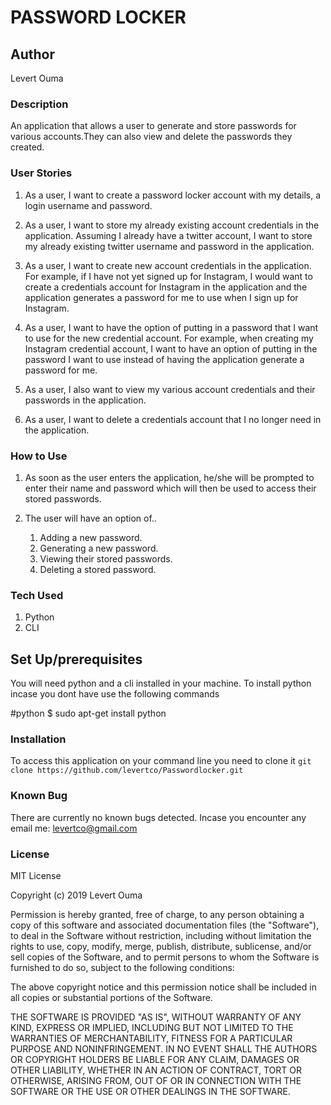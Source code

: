 # PASSWORD LOCKER

## Author
Levert Ouma

### Description
An application that allows a user to generate and store passwords for various accounts.They can also view and delete the passwords they created.
 
### User Stories
1. As a user, I want to create a password locker account with my details, a login username and password.

2. As a user, I want to store my already existing account credentials in the application. Assuming I already have a twitter account, I want to store my already existing twitter username and password in the application.

3. As a user, I want to create new account credentials in the application. For example, if I have not yet signed up for Instagram, I would want to create a credentials account for Instagram in the application and the application generates a password for me to use when I sign up for Instagram. 

4. As a user, I want to have the option of putting in a password that I want to use for the new credential account. For example, when creating my Instagram credential account, I want to have an option of putting in the password I want to use instead of having the application generate a password for me.

5. As a user, I also want to view my various account credentials and their passwords in the application.

6. As a user, I want to delete a credentials account that I no longer need in the application.
 
### How to Use
1. As soon as the user enters the application, he/she will be prompted to enter their name and password which will then be used to access their stored passwords.

2. The user will have an option of..
    1. Adding a new password.
    2. Generating a new password.
    3. Viewing their stored passwords.
    4. Deleting a stored password.
 
### Tech Used
1. Python
2. CLI
 
## Set Up/prerequisites
You will need python and a cli installed in your machine.
To install python incase you dont have use the following commands

#python
$ sudo apt-get install python

### Installation
To access this application on your command line you need to clone it 
`git clone https://github.com/levertco/Passwordlocker.git`

### Known Bug
There are currently no known bugs detected.
Incase you encounter any email me: levertco@gmail.com 

### License

MIT License

Copyright (c) 2019 Levert Ouma

Permission is hereby granted, free of charge, to any person obtaining a copy
of this software and associated documentation files (the "Software"), to deal
in the Software without restriction, including without limitation the rights
to use, copy, modify, merge, publish, distribute, sublicense, and/or sell
copies of the Software, and to permit persons to whom the Software is
furnished to do so, subject to the following conditions:

The above copyright notice and this permission notice shall be included in all
copies or substantial portions of the Software.

THE SOFTWARE IS PROVIDED "AS IS", WITHOUT WARRANTY OF ANY KIND, EXPRESS OR
IMPLIED, INCLUDING BUT NOT LIMITED TO THE WARRANTIES OF MERCHANTABILITY,
FITNESS FOR A PARTICULAR PURPOSE AND NONINFRINGEMENT. IN NO EVENT SHALL THE
AUTHORS OR COPYRIGHT HOLDERS BE LIABLE FOR ANY CLAIM, DAMAGES OR OTHER
LIABILITY, WHETHER IN AN ACTION OF CONTRACT, TORT OR OTHERWISE, ARISING FROM,
OUT OF OR IN CONNECTION WITH THE SOFTWARE OR THE USE OR OTHER DEALINGS IN THE
SOFTWARE.

